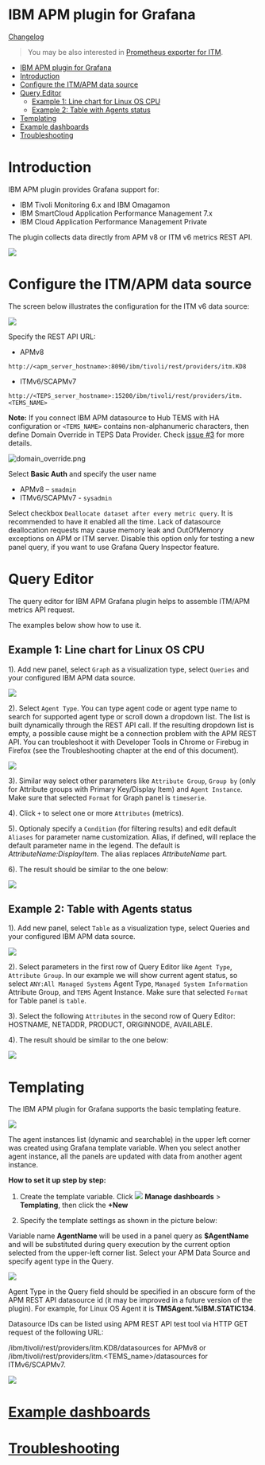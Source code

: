 # IBM APM plugin for Grafana

[Changelog](changelog.md)
> You may be also interested in [Prometheus exporter for ITM](https://github.com/rafal-szypulka/itm_exporter).



- [IBM APM plugin for Grafana](#IBM-APM-plugin-for-Grafana)
- [Introduction](#Introduction)
- [Configure the ITM/APM data source](#Configure-the-ITMAPM-data-source)
- [Query Editor](#Query-Editor)
  - [Example 1: Line chart for Linux OS CPU](#Example-1-Line-chart-for-Linux-OS-CPU)
  - [Example 2: Table with Agents status](#Example-2-Table-with-Agents-status)
- [Templating](#Templating)
- [Example dashboards](#Example-dashboards)
- [Troubleshooting](#Troubleshooting)



# Introduction

IBM APM plugin provides Grafana support for:

- IBM Tivoli Monitoring 6.x and IBM Omagamon
- IBM SmartCloud Application Performance Management 7.x 
- IBM Cloud Application Performance Management Private

The plugin collects data directly from APM v8 or ITM v6 metrics REST API.

![](./media/Sample_LinuxOS_dashboard_animated.gif)

# Configure the ITM/APM data source

The screen below illustrates the configuration for the ITM v6 data source:

![](media/2020-02-17-17-38-55.png)

Specify the REST API URL:

-   APMv8

`http://<apm_server_hostname>:8090/ibm/tivoli/rest/providers/itm.KD8`

-   ITMv6/SCAPMv7

`http://<TEPS_server_hostname>:15200/ibm/tivoli/rest/providers/itm.<TEMS_NAME>`

**Note:** If you connect IBM APM datasource to Hub TEMS with HA configuration or `<TEMS_NAME>` contains non-alphanumeric characters, then define Domain Override in TEPS Data Provider. Check [issue #3](https://github.com/rafal-szypulka/grafana-ibm-apm/issues/3) for more details. 

![domain_override.png](./media/domain_override.png)

Select **Basic Auth** and specify the user name

- APMv8 – `smadmin`
- ITMv6/SCAPMv7 - `sysadmin` 

Select checkbox `Deallocate dataset after every metric query`. It is recommended to have it enabled all the time. Lack of datasource deallocation requests may cause memory leak and OutOfMemory exceptions on APM or ITM server. Disable this option only for testing a new panel query, if you want to use Grafana Query Inspector feature.


# Query Editor

The query editor for IBM APM Grafana plugin helps to assemble ITM/APM metrics API request.

The examples below show how to use it.

## Example 1: Line chart for Linux OS CPU

1).  Add new panel, select `Graph` as a visualization type, select `Queries` and your configured IBM APM data source.
   
![](media/2020-02-17-15-05-37.png)

2).  Select `Agent Type`. You can type agent code or agent type name to search for supported agent type or scroll down a dropdown list.
The list is built dynamically through the REST API call. If the resulting dropdown list is empty, a possible cause might be a connection problem with the APM REST API. You can troubleshoot it with Developer Tools in Chrome or Firebug in Firefox (see the Troubleshooting chapter at the end of this document).

![](media/2020-02-17-15-09-45.png)

3).  Similar way select other parameters like `Attribute Group`, `Group by` (only for Attribute groups with Primary Key/Display Item) and `Agent Instance`. Make sure that selected `Format` for Graph panel is `timeserie`.

4).  Click `+` to select one or more `Attributes` (metrics).

5).  Optionaly specify a `Condition` (for filtering results) and edit default `Aliases` for parameter name
customization. Alias, if defined, will replace the default parameter name in the legend. The default is *AttributeName:DisplayItem*. The alias replaces *AttributeName* part.

6).  The result should be similar to the one below:
   
![](media/2020-02-17-16-29-57.png)

## Example 2: Table with Agents status
1).  Add new panel, select `Table` as a visualization type, select Queries and your configured IBM APM data source.
   
   ![](media/2020-02-17-17-25-05.png)

2).  Select parameters in the first row of Query Editor like `Agent Type`, `Attribute Group`. In our example we will show current agent status, so select `ANY:All Managed Systems` Agent Type, `Managed System Information` Attribute Group, and `TEMS` Agent Instance. Make sure that selected `Format` for Table panel is `table`.

3).  Select the following `Attributes` in the second row of Query Editor: HOSTNAME, NETADDR, PRODUCT, ORIGINNODE, AVAILABLE.

4).  The result should be similar to the one below:
   
![](media/2020-02-17-17-31-22.png)

# Templating

The IBM APM plugin for Grafana supports the basic templating feature.

![](./media/image22.png)

The agent instances list (dynamic and searchable) in the upper left corner was created using Grafana template variable. When you select another agent instance, all the panels are updated with data from another agent instance.

**How to set it up step by step:**

1.  Create the template variable. Click
    ![](./media/image1.png) **Manage dashboards** > **Templating**, then click the **+New**

2.  Specify the template settings as shown in the picture below:

Variable name **AgentName** will be used in a panel query as **$AgentName** and will
be substituted during query execution by the current option selected
from the upper-left corner list. Select your APM Data Source and specify
agent type in the Query.

![](./media/image23.png)

Agent Type in the Query field should be specified in an obscure form of the
APM REST API datasource id (it may be improved in a future
version of the plugin). For example, for Linux OS Agent it is **TMSAgent.%IBM.STATIC134**.

Datasource IDs can be listed using APM REST API test tool via HTTP GET
request of the following URL:

/ibm/tivoli/rest/providers/itm.KD8/datasources for APMv8 or
/ibm/tivoli/rest/providers/itm.&lt;TEMS\_name&gt;/datasources for
ITMv6/SCAPMv7.

![](./media/image24.png)


# [Example dashboards](example_dashboards.md)

# [Troubleshooting](troubleshooting.md)